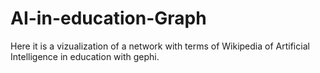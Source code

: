 # AI-in-education-Graph
Here it is a vizualization of a network with terms of Wikipedia of Artificial Intelligence in education with gephi.
